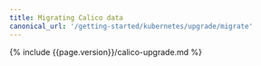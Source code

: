 ```yaml
---
title: Migrating Calico data
canonical_url: '/getting-started/kubernetes/upgrade/migrate'
---
```


{% include {{page.version}}/calico-upgrade.md %}
